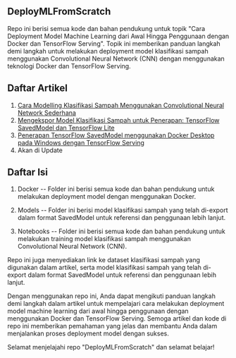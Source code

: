 ## DeployMLFromScratch

Repo ini berisi semua kode dan bahan pendukung untuk topik "Cara Deployment Model Machine Learning dari Awal Hingga Penggunaan dengan Docker dan TensorFlow Serving". Topik ini memberikan panduan langkah demi langkah untuk melakukan deployment model klasifikasi sampah menggunakan Convolutional Neural Network (CNN) dengan menggunakan teknologi Docker dan TensorFlow Serving.

## Daftar Artikel
1. [Cara Modelling Klasifikasi Sampah Menggunakan Convolutional Neural Network Sederhana](https://medium.com/@ahmadzakariafathoni/cara-modelling-klasifikasi-sampah-menggunakan-convolutional-neural-network-sederhana-f483d69dc7dc)
2. [Mengekspor Model Klasifikasi Sampah untuk Penerapan: TensorFlow SavedModel dan TensorFlow Lite](https://medium.com/@ahmadzakariafathoni/mengekspor-model-klasifikasi-sampah-untuk-penerapan-tensorflow-savedmodel-onnx-dan-tensorflow-3390298b169b)
3. [Penerapan TensorFlow SavedModel menggunakan Docker Desktop pada Windows dengan TensorFlow Serving](https://medium.com/@ahmadzakariafathoni/penerapan-tensorflow-savedmodel-menggunakan-docker-desktop-pada-windows-dengan-tensorflow-serving-4c03252c2bbb)
4. Akan di Update

## Daftar Isi
1. Docker 
-- Folder ini berisi semua kode dan bahan pendukung untuk melakukan deployment model dengan menggunakan Docker.

2. Models
-- Folder ini berisi model klasifikasi sampah yang telah di-export dalam format SavedModel untuk referensi dan penggunaan lebih lanjut.

3. Notebooks
-- Folder ini berisi semua kode dan bahan pendukung untuk melakukan training model klasifikasi sampah menggunakan Convolutional Neural Network (CNN).

Repo ini juga menyediakan link ke dataset klasifikasi sampah yang digunakan dalam artikel, serta model klasifikasi sampah yang telah di-export dalam format SavedModel untuk referensi dan penggunaan lebih lanjut.

Dengan menggunakan repo ini, Anda dapat mengikuti panduan langkah demi langkah dalam artikel untuk mempelajari cara melakukan deployment model machine learning dari awal hingga penggunaan dengan menggunakan Docker dan TensorFlow Serving. Semoga artikel dan kode di repo ini memberikan pemahaman yang jelas dan membantu Anda dalam menjalankan proses deployment model dengan sukses.

Selamat menjelajahi repo "DeployMLFromScratch" dan selamat belajar!
